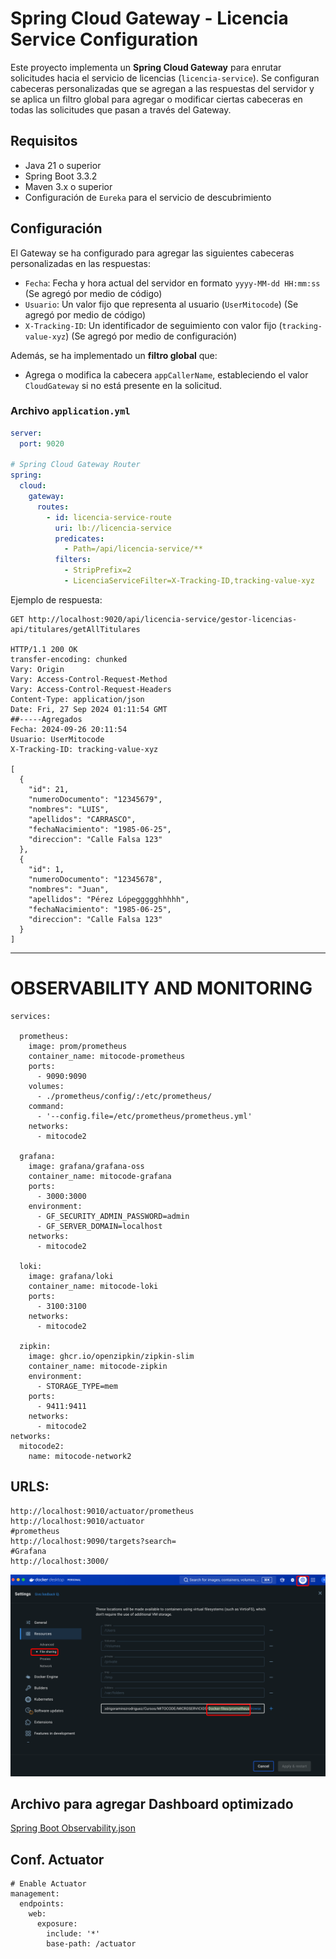 # Spring Cloud Gateway - Licencia Service Configuration

Este proyecto implementa un **Spring Cloud Gateway** para enrutar solicitudes hacia el servicio de licencias (`licencia-service`). Se configuran cabeceras personalizadas que se agregan a las respuestas del servidor y se aplica un filtro global para agregar o modificar ciertas cabeceras en todas las solicitudes que pasan a través del Gateway.

## Requisitos

- Java 21 o superior
- Spring Boot 3.3.2
- Maven 3.x o superior
- Configuración de `Eureka` para el servicio de descubrimiento

## Configuración

El Gateway se ha configurado para agregar las siguientes cabeceras personalizadas en las respuestas:

- `Fecha`: Fecha y hora actual del servidor en formato `yyyy-MM-dd HH:mm:ss` (Se agregó por medio de código)
- `Usuario`: Un valor fijo que representa al usuario (`UserMitocode`) (Se agregó por medio de código)
- `X-Tracking-ID`: Un identificador de seguimiento con valor fijo (`tracking-value-xyz`) (Se agregó por medio de configuración)

Además, se ha implementado un **filtro global** que:

- Agrega o modifica la cabecera `appCallerName`, estableciendo el valor `CloudGateway` si no está presente en la solicitud.

### Archivo `application.yml`

```yaml
server:
  port: 9020

# Spring Cloud Gateway Router
spring:
  cloud:
    gateway:
      routes:
        - id: licencia-service-route
          uri: lb://licencia-service
          predicates:
            - Path=/api/licencia-service/**
          filters:
            - StripPrefix=2
            - LicenciaServiceFilter=X-Tracking-ID,tracking-value-xyz
```

Ejemplo de respuesta: 
```http request
GET http://localhost:9020/api/licencia-service/gestor-licencias-api/titulares/getAllTitulares

HTTP/1.1 200 OK
transfer-encoding: chunked
Vary: Origin
Vary: Access-Control-Request-Method
Vary: Access-Control-Request-Headers
Content-Type: application/json
Date: Fri, 27 Sep 2024 01:11:54 GMT
##-----Agregados
Fecha: 2024-09-26 20:11:54
Usuario: UserMitocode
X-Tracking-ID: tracking-value-xyz

[
  {
    "id": 21,
    "numeroDocumento": "12345679",
    "nombres": "LUIS",
    "apellidos": "CARRASCO",
    "fechaNacimiento": "1985-06-25",
    "direccion": "Calle Falsa 123"
  },
  {
    "id": 1,
    "numeroDocumento": "12345678",
    "nombres": "Juan",
    "apellidos": "Pérez Lópeggggghhhhh",
    "fechaNacimiento": "1985-06-25",
    "direccion": "Calle Falsa 123"
  }
]
```

---
# OBSERVABILITY AND MONITORING
```YML
services:

  prometheus:
    image: prom/prometheus
    container_name: mitocode-prometheus
    ports:
      - 9090:9090
    volumes: 
      - ./prometheus/config/:/etc/prometheus/
    command:
      - '--config.file=/etc/prometheus/prometheus.yml'
    networks:
      - mitocode2

  grafana:
    image: grafana/grafana-oss
    container_name: mitocode-grafana
    ports:
      - 3000:3000
    environment:
      - GF_SECURITY_ADMIN_PASSWORD=admin
      - GF_SERVER_DOMAIN=localhost
    networks:
      - mitocode2

  loki:
    image: grafana/loki
    container_name: mitocode-loki
    ports:
      - 3100:3100
    networks:
      - mitocode2

  zipkin:
    image: ghcr.io/openzipkin/zipkin-slim
    container_name: mitocode-zipkin
    environment:
      - STORAGE_TYPE=mem
    ports:
      - 9411:9411
    networks:
      - mitocode2
networks:
  mitocode2:
    name: mitocode-network2
```
## URLS: 
```http request
http://localhost:9010/actuator/prometheus
http://localhost:9010/actuator
#prometheus
http://localhost:9090/targets?search=
#Grafana
http://localhost:3000/
```

![docker-conf.png](docker-conf.png)

## Archivo para agregar Dashboard optimizado
[Spring Boot Observability.json](Spring%20Boot%20Observability.json)

## Conf. Actuator
```YML
# Enable Actuator
management:
  endpoints:
    web:
      exposure:
        include: '*'
        base-path: /actuator
```
